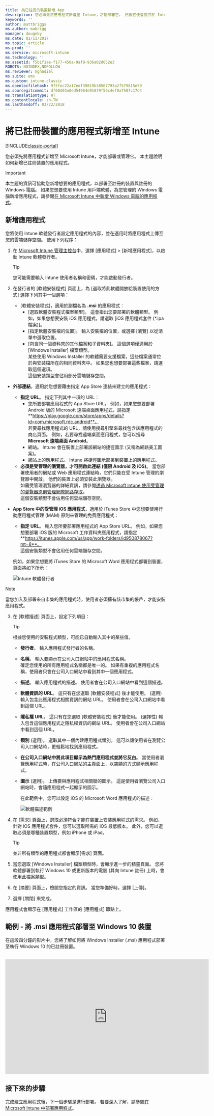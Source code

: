 ```yaml
---
title: 為已註冊的裝置新增 App
description: 您必須先將應用程式新增至 Intune，才能部署它。 然後它便會提供於 Intune 主控台中，您可以在其中加以部署和管理。
keywords: ''
author: mattbriggs
ms.author: mabrigg
manager: dougeby
ms.date: 01/11/2017
ms.topic: article
ms.prod: ''
ms.service: microsoft-intune
ms.technology: ''
ms.assetid: f5b1f1ae-f177-450a-9af9-936a02d052e3
ROBOTS: NOINDEX,NOFOLLOW
ms.reviewer: mghadial
ms.suite: ems
ms.custom: intune-classic
ms.openlocfilehash: 9f5fec22a17eef39819b38567793a2f579815e59
ms.sourcegitcommit: df60d03a0ed54964e91879f56c4ef0a7507c17d4
ms.translationtype: HT
ms.contentlocale: zh-TW
ms.lasthandoff: 03/22/2018
---
```

# <a name="add-apps-for-enrolled-devices-to-intune"></a>將已註冊裝置的應用程式新增至 Intune

[!INCLUDE[classic-portal](../includes/classic-portal.md)]

您必須先將應用程式新增至 Microsoft Intune，才能部署或管理它。 本主題說明如何新增已註冊裝置的應用程式。


> [!IMPORTANT]
> 本主題的資訊可協助您新增想要的應用程式，以部署至註冊的裝置與註冊的 Windows 電腦。 如果您想要使用 Intune 用戶端軟體，為您管理的 Windows 電腦新增應用程式，請參閱[在 Microsoft Intune 中新增 Windows 電腦的應用程式](add-apps-for-windows-pcs-in-microsoft-intune.md)。

## <a name="add-the-app"></a>新增應用程式
您將使用 Intune 軟體發行者設定應用程式的內容，並在適用時將應用程式上傳至您的雲端儲存空間。 使用下列程序：

1.  在 [Microsoft Intune 管理主控台](https://manage.microsoft.com)中，選擇 [應用程式] &gt; [新增應用程式]，以啟動 Intune 軟體發行者。

    > [!TIP]
    > 您可能需要輸入 Intune 使用者名稱和密碼，才能啟動發行者。

2.  在發行者的 [軟體安裝程式] 頁面上，為 [選取將此軟體開放給裝置使用的方式] 選擇下列其中一個選項：
    - [軟體安裝程式]，適用於副檔名為 **.msi** 的應用程式︰
        - [選取軟體安裝程式檔案類型]。 這會指出您要部署的軟體類型。 例如，如果您想要安裝 iOS 應用程式，請選取 [iOS 應用程式套件 (*.ipa 檔案)]。
        - [指定軟體安裝檔的位置]。 輸入安裝檔的位置，或選擇 [瀏覽] 以從清單中選取位置。
        - [包含同一個資料夾的其他檔案和子資料夾]。 這個選項僅適用於 [Windows Installer] 檔案類型。<br>某些使用 Windows Installer 的軟體需要支援檔案，這些檔案通常位於與安裝檔所在的相同資料夾中。 如果您也想要部署這些檔案，請選取這個選項。<br>這個安裝類型會佔用部分雲端儲存空間。

  -   **外部連結**，適用於您想要藉由指定 App Store 連結來建立的應用程式：

        - **指定 URL**。 指定下列其中一項的 URL︰
            - 您所要部署應用程式的 App Store URL。 例如，如果您想要部署 Android 版的 Microsoft 遠端桌面應用程式，請指定 **https://play.google.com/store/apps/details?id=com.microsoft.rdc.android**。<br>若要尋找應用程式的 URL，請使用搜尋引擎來尋找包含該應用程式的商店頁面。 例如，若要尋找遠端桌面應用程式，您可以搜尋 **Microsoft 遠端桌面 Android**。
            - 網站。 Intune 會在裝置上部署該網站的捷徑圖示 (又稱為網路美工圖案)。
            - 網站上的應用程式。 Intune 將捷徑圖示部署到裝置上的應用程式。
        - **必須是受管理的瀏覽器，才可開啟此連結 (僅限 Android 及 iOS)**。 當您部署使用者的網站或 Web 應用程式連結時，它們只能在受 Intune 管理的瀏覽器中開啟。 他們的裝置上必須安裝此瀏覽器。<br>如需受管理瀏覽器的詳細資訊，請參閱[透過 Microsoft Intune 使用受管理的瀏覽器原則管理網際網路存取](manage-internet-access-using-managed-browser-policies.md)。<br>這個安裝類型不會佔用任何雲端儲存空間。

  -   **App Store 中的受管理 iOS 應用程式**，適用於 iTunes Store 中您想要使用行動應用程式管理 (MAM) 原則來管理的免費應用程式︰

        - **指定 URL**。 輸入您所要部署應用程式的 App Store URL。 例如，如果您想要部署 iOS 版的 Microsoft 工作資料夾應用程式，請指定 **https://itunes.apple.com/us/app/work-folders/id950878067?mt=8**。<br>這個安裝類型不會佔用任何雲端儲存空間。

        例如，如果您想要將 iTunes Store 的 Microsoft Word 應用程式部署到裝置，頁面將如下所示︰

        ![Intune 軟體發行者](./media/publisher-for-mobile.png)

> [!NOTE]
> 當您加入及部署來自市集的應用程式時，使用者必須擁有該市集的帳戶，才能安裝應用程式。

3.  在 [軟體描述] 頁面上，設定下列項目：

    > [!TIP]
    > 根據您使用的安裝程式類型，可能已自動輸入其中的某些值。

    - **發行者**。 輸入應用程式發行者的名稱。
    - **名稱**。 輸入要顯示在公司入口網站中的應用程式名稱。<br>確定您使用的所有應用程式名稱都是唯一的。 如果有重複的應用程式名稱，使用者只會在公司入口網站中看到其中一個應用程式。
    - **描述**。 輸入應用程式的描述。 使用者會在公司入口網站中看到這個描述。
    - **軟體資訊的 URL**。 這只有在您選取 [軟體安裝程式] 後才能使用。 (選用) 輸入包含此應用程式相關資訊的網站 URL。 使用者會在公司入口網站中看到這個 URL。
    - **隱私權 URL**。 這只有在您選取 [軟體安裝程式] 後才能使用。 (選擇性) 輸入包含這個應用程式之隱私權資訊的網站 URL。 使用者會在公司入口網站中看到這個 URL。
    - **類別** (選用)。 選取其中一個內建應用程式類別。 這可以讓使用者在瀏覽公司入口網站時，更輕鬆地找到應用程式。
    - **在公司入口網站中將此項目顯示為熱門應用程式並將它反白**。 當使用者瀏覽應用程式時，在公司入口網站的主頁面上，以突顯的方式顯示應用程式。
    - **圖示** (選用)。 上傳要與應用程式相關聯的圖示。 這是使用者瀏覽公司入口網站時，會隨應用程式一起顯示的圖示。

        在此範例中，您可以設定 iOS 的 Microsoft Word 應用程式的描述︰

        ![軟體描述範例](./media/ios-software-description.png)

4.  在 [需求] 頁面上，選取必須符合才能在裝置上安裝應用程式的需求。 例如，針對 iOS 應用程式套件，您可以選取所需的 iOS 最低版本。 此外，您可以選取必須是哪種裝置類型，例如 iPhone 或 iPad。

    > [!TIP]
    > 並非所有類型的應用程式都會顯示[需求] 頁面。

5.  當您選取 [Windows Installer] 檔案類型時，會顯示進一步的精靈頁面。 您將軟體部署到執行 Windows 10 或更新版本的電腦 (其向 Intune 註冊) 上時，會使用此檔案類型。

6.  在 [摘要] 頁面上，檢閱您指定的資訊。 當您準備好時，選擇 [上傳]。

7.  選擇 [關閉] 來完成。

應用程式會顯示在 [應用程式] 工作區的 [應用程式] 節點上。

## <a name="example---deploying-msi-applications-to-windows-10-devices"></a>範例 - 將 .msi 應用程式部署至 Windows 10 裝置
在這段四分鐘的影片中，您將了解如何將 Windows Installer (.msi) 應用程式部署至執行 Windows 10 的已註冊裝置。<br><br>

<iframe src="https://channel9.msdn.com/Series/How-to-Control-the-Uncontrolled/6--How-to-Deploy-MSI-Applications-to-Windows-10-Using-Intune-and-Mobile-Device-Management-MDM/player" width="640" height="360" allowFullScreen frameBorder="0"></iframe>

## <a name="next-steps"></a>接下來的步驟

完成建立應用程式後，下一個步驟是進行部署。 若要深入了解，請參閱[在 Microsoft Intune 中部署應用程式](deploy-apps.md)。
